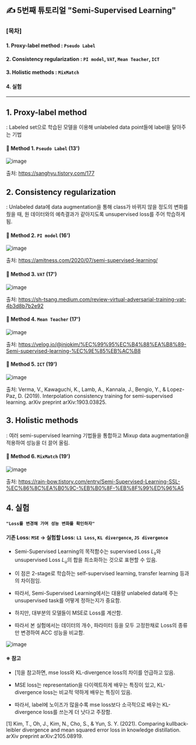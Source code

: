 ## ✍ 5번째 튜토리얼 "Semi-Supervised Learning"
 
### [목차]
#### 1. Proxy-label method : `Pseudo Label`
#### 2. Consistency regularization : `PI model`, `VAT`, `Mean Teacher`, `ICT`
#### 3. Holistic methods : `MixMatch`
#### 4. 실험

---

## 1️. Proxy-label method 

  : Labeled set으로 학습된 모델을 이용해 unlabeled data point들에 label을 달아주는 기법


  #### 📌 Method 1. `Pseudo Label` (13')
  ![image](https://user-images.githubusercontent.com/67623921/209647081-9874fab0-5f36-43a4-91d9-a224ca76e1ef.png)
  
  출처: https://sanghyu.tistory.com/177


## 2️. Consistency regularization

  : Unlabeled data에 data augmentation을 통해 class가 바뀌지 않을 정도의 변화를 줬을 때, 원 데이터와의 예측결과가 같아지도록 unsupervised loss를 주어 학습하게 됨. 



  #### 📌 Method 2. `PI model` (16')
  ![image](https://user-images.githubusercontent.com/67623921/209645936-254931a4-4b02-4496-9ef5-089c52d4cc8a.png)
  
  출처: https://amitness.com/2020/07/semi-supervised-learning/
  
  
  #### 📌 Method 3. `VAT` (17')
  ![image](https://user-images.githubusercontent.com/67623921/209646055-166bc795-a250-416f-9357-8afd04d3824b.png)
  
  출처: https://sh-tsang.medium.com/review-virtual-adversarial-training-vat-4b3d8b7b2e92
    
  
  #### 📌 Method 4. `Mean Teacher` (17')
  ![image](https://user-images.githubusercontent.com/67623921/209646198-4661e185-e44c-4d23-af9f-8960e1eb6f13.png)
  
  출처: https://velog.io/@injokim/%EC%99%95%EC%B4%88%EA%B8%89-Semi-supervised-learning-%EC%9E%85%EB%AC%B8


  #### 📌 Method 5. `ICT` (19')
  ![image](https://user-images.githubusercontent.com/67623921/209646639-8695ddbc-e433-4a9f-9884-c1e03f1c245a.png)
  
  출처: Verma, V., Kawaguchi, K., Lamb, A., Kannala, J., Bengio, Y., & Lopez-Paz, D. (2019). Interpolation consistency training for semi-supervised learning. arXiv preprint arXiv:1903.03825.
  
  
  
## 3️. Holistic methods

  : 여러 semi-supervised learning 기법들을 통합하고 Mixup data augmentation을 적용하여 성능을 더 끌어 올림.

  #### 📌 Method 6. `MixMatch` (19')
  ![image](https://user-images.githubusercontent.com/67623921/209646904-61c6481e-7192-4495-9139-a8ed37d9ae9b.png)
  
  출처: https://rain-bow.tistory.com/entry/Semi-Supervised-Learning-SSL-%EC%86%8C%EA%B0%9C-%EB%B0%8F-%EB%8F%99%ED%96%A5


  
## 4. 실험

#### `"Loss를 변경해 가며 성능 변화를 확인하자"`
#### 기존 Loss: `MSE` → 실험할 Loss: `L1 Loss`, `KL divergence`, `JS divergence`

- Semi-Supervised Learning의 목적함수는 supervised Loss $L_s$와 unsupervised Loss $L_u$의 합을 최소화하는 것으로 표현할 수 있음. 

- 이 점은 2-stage로 학습하는 self-supervised learning, transfer learning 등과의 차이점임. 

- 따라서, Semi-Supervised Learning에서는 대용량 unlabeled data에 주는 unsupervised task를 어떻게 정하는지가 중요함. 

- 하지만, 대부분의 모델들이 MSE로 Loss를 계산함. 

- 따라서 본 실험에서는 데이터의 개수, 파라미터 등을 모두 고정한채로 Loss의 종류만 변경하여 ACC 성능을 비교함. 

![image](https://user-images.githubusercontent.com/67623921/209652233-6095d773-4e88-4e45-a683-cfe06139c109.png)



#### ※ 참고 

- [1]을 참고하면, mse loss와 KL-divergence loss의 차이를 언급하고 있음.

 - MSE loss는 representation을 다이렉트하게 배우는 특징이 있고, KL-divergence loss는 비교적 약하게 배우는 특징이 있음.

 - 따라서, label에 노이즈가 많을수록 mse loss보다 소극적으로 배우는 KL-divergence loss를 쓰는게 더 낫다고 주장함. 

[1] Kim, T., Oh, J., Kim, N., Cho, S., & Yun, S. Y. (2021). Comparing kullback-leibler divergence and mean squared error loss in knowledge distillation. arXiv preprint arXiv:2105.08919.




